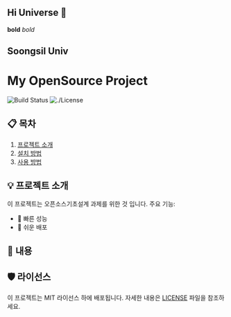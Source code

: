## Hi Universe 👋

**bold**
*bold*
## Soongsil Univ

# My OpenSource Project

![Build Status](https://img.shields.io/github/workflow/status/chaneepo/repository/CI) ![./License](https://img.shields.io/github/license/chaneepo/repository)

## 📋 목차
1. [프로젝트 소개](#프로젝트-소개)
2. [설치 방법](#설치-방법)
3. [사용 방법](#사용-방법)

## 💡 프로젝트 소개
이 프로젝트는 오픈소스기초설계 과제를 위한 것 입니다. 주요 기능:
- 🚀 빠른 성능
- 💼 쉬운 배포


## 🔧 내용


## 🛡 라이선스

이 프로젝트는 MIT 라이선스 하에 배포됩니다. 자세한 내용은 [LICENSE](./LICENSE) 파일을 참조하세요.

<!--
**chaneepo/OpenSourceWorks** is a ✨ _special_ ✨ repository because its `README.md` (this file) appears on your GitHub profile.

Here are some ideas to get you started:

<img src="https://capsule-render.vercel.app/api?type=모양&color=색상코드&height=높이&section=header&text=텍스트&fontSize=텍스트크기" />


<img src="https://capsule-render.vercel.app/api?type=모양&color=색상코드&height=높이&section=footer&text=텍스트&fontSize=텍스트크기" />

- 🔭 I’m currently working on C++, Python
- 🌱 I’m currently learning C++
- 👯 I’m looking to collaborate on ...
- 🤔 I’m looking for help with ...
- 💬 Ask me about ...
- 📫 How to reach me: ...
- 😄 Pronouns: ...
- ⚡ Fun fact: print("Hello, Universe!");
-->


